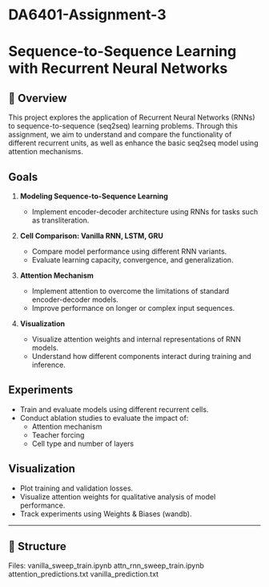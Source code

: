 # DA6401-Assignment-3
# Sequence-to-Sequence Learning with Recurrent Neural Networks

## 📘 Overview

This project explores the application of Recurrent Neural Networks (RNNs) to sequence-to-sequence (seq2seq) learning problems. Through this assignment, we aim to understand and compare the functionality of different recurrent units, as well as enhance the basic seq2seq model using attention mechanisms.


##  Goals

1. **Modeling Sequence-to-Sequence Learning**
   - Implement encoder-decoder architecture using RNNs for tasks such as transliteration.
   
2. **Cell Comparison: Vanilla RNN, LSTM, GRU**
   - Compare model performance using different RNN variants.
   - Evaluate learning capacity, convergence, and generalization.

3. **Attention Mechanism**
   - Implement attention to overcome the limitations of standard encoder-decoder models.
   - Improve performance on longer or complex input sequences.

4. **Visualization**
   - Visualize attention weights and internal representations of RNN models.
   - Understand how different components interact during training and inference.

## Experiments

- Train and evaluate models using different recurrent cells.
- Conduct ablation studies to evaluate the impact of:
  - Attention mechanism
  - Teacher forcing
  - Cell type and number of layers

##  Visualization

- Plot training and validation losses.
- Visualize attention weights for qualitative analysis of model performance.
- Track experiments using Weights & Biases (wandb).

---

## 📁 Structure
Files:
vanilla_sweep_train.ipynb
attn_rnn_sweep_train.ipynb
attention_predictions.txt
vanilla_prediction.txt
